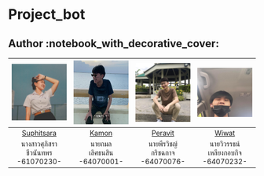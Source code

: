 # Project_bot

<h2 id='author'>Author :notebook_with_decorative_cover:</h2>

|<img src="img-member/230.jpg" width="120px" height="115px">|<img src="img-member/001.jpg" width="120px" height="130px">|<img src="img-member/076.jpg" width="120px" height="120px">|<img src="img-member/232.jpg" width="120px" height="100px">|
|:---:|:---:|:---:|:---:|
|[Suphitsara](https://github.com/jinnygym)|[Kamon](https://github.com/fewkamon)|[Peravit](https://github.com/PeravitK)|[Wiwat](https://github.com/xviiivin)|
|นางสาวศุภิสรา<br>ชีวนันทพร<br>-61070230-|นายกมล<br>เลิศธนสิน<br>-64070001-|นายพีรวิชญ์<br>กริชฉกาจ<br>-64070076-|นายวิวรรธน์<br>เหลียงกอบกิจ<br>-64070232-|
